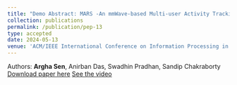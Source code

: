 ```yaml
---
title: "Demo Abstract: MARS -An mmWave-based Multi-user Activity Tracking Solution"
collection: publications
permalink: /publication/pep-13
type: accepted
date: 2024-05-13
venue: 'ACM/IEEE International Conference on Information Processing in Sensor Networks Demo (IPSN Demo 2024)'
---
```


Authors: <b>Argha Sen</b>, Anirban Das, Swadhin Pradhan, Sandip Chakraborty <br>
[Download paper here](/files/ipsn24_demo.pdf)
[See the video](https://www.youtube.com/watch?v=6Bn2RfhJF6s)
<!-- <b>Best Demo Paper Award.</b> -->

